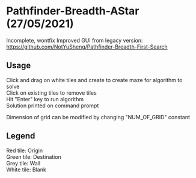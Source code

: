 # Pathfinder-Breadth-AStar (27/05/2021)

Incomplete, wontfix
Improved GUI from legacy version: https://github.com/NotYuSheng/Pathfinder-Breadth-First-Search

## Usage
Click and drag on white tiles and create to create maze for algorithm to solve  
Click on existing tiles to remove tiles   
Hit "Enter" key to run algorithm  
Solution printed on command prompt  

Dimension of grid can be modified by changing "NUM_OF_GRID" constant

## Legend
Red tile: Origin  
Green tile: Destination  
Grey tile: Wall  
White tile: Blank
